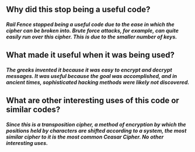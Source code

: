 <h2> Why did this stop being a useful code?
  <h5> Rail Fence stopped being a useful code due to the ease in which the cipher can be broken into.
Brute force attacks, for example, can quite easily run over this cipher. This is due to the smaller number of keys.
  
<h2> What made it useful when it was being used?
  <h5> The greeks invented it because it was easy to encrypt and decrypt messages. It was useful because the goal was 
accomplished, and in ancient times, sophisticated hacking methods were likely not discovered. 
  
<h2> What are other interesting uses of this code or similar codes?
  <h5> Since this is a transposition cipher, a method of encryption by which the positions held by characters are shifted
according to a system, the most similar cipher to it is the most common Ceasar Cipher. No other interesting uses. 
